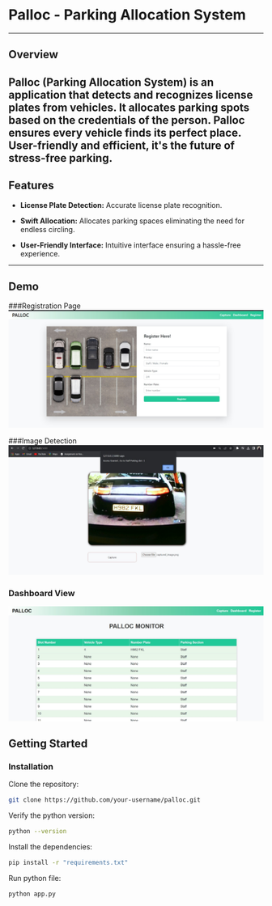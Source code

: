 # Palloc -  Parking Allocation System
----
## Overview
Palloc (Parking Allocation System) is an application that detects and recognizes license plates from vehicles.
It allocates parking spots based on the credentials of the person.
Palloc ensures every vehicle finds its perfect place. 
User-friendly and efficient, it's the future of stress-free parking.
 ---- 
## Features

- **License Plate Detection:**  Accurate license plate recognition.
  
- **Swift Allocation:** Allocates parking spaces eliminating the need for endless circling.

- **User-Friendly Interface:** Intuitive interface ensuring a hassle-free experience.
----
## Demo

 ###Registration Page 
 ![image1](palloc1.jpg)
 
 ###Image Detection
 ![image2](palloc2.jpg)
 
 ### Dashboard View
 ![image3](palloc3.jpg)
## Getting Started

### Installation

Clone the repository:

```bash
git clone https://github.com/your-username/palloc.git
```
Verify the python version:

```bash
python --version
```
Install the dependencies:
```bash
pip install -r "requirements.txt"
```

Run python file:
```bash
python app.py
```
